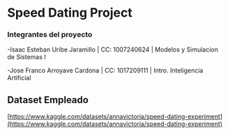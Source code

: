 # Speed Dating Project

### Integrantes del proyecto

-Isaac Esteban Uribe Jaramillo      |  CC: 1007240624  |  Modelos y Simulacion de Sistemas I

-Jose Franco Arroyave Cardona       |  CC: 1017209111  |  Intro. Inteligencia Artificial


<h2>Dataset Empleado</h2>	


[https://www.kaggle.com/datasets/annavictoria/speed-dating-experiment](https://www.kaggle.com/datasets/annavictoria/speed-dating-experiment)

